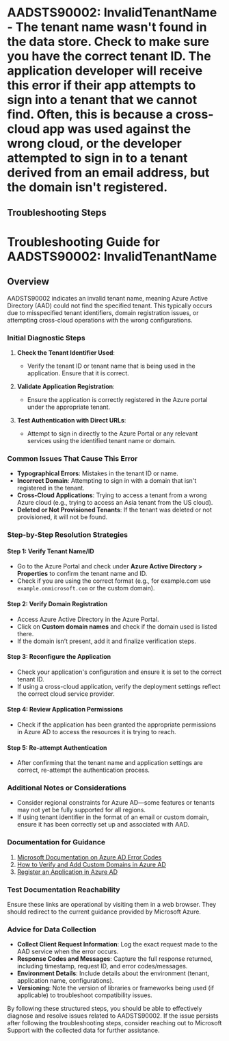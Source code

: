 
# AADSTS90002: InvalidTenantName - The tenant name wasn't found in the data store. Check to make sure you have the correct tenant ID. The application developer will receive this error if their app attempts to sign into a tenant that we cannot find. Often, this is because a cross-cloud app was used against the wrong cloud, or the developer attempted to sign in to a tenant derived from an email address, but the domain isn't registered.


## Troubleshooting Steps
# Troubleshooting Guide for AADSTS90002: InvalidTenantName

## Overview
AADSTS90002 indicates an invalid tenant name, meaning Azure Active Directory (AAD) could not find the specified tenant. This typically occurs due to misspecified tenant identifiers, domain registration issues, or attempting cross-cloud operations with the wrong configurations.

### Initial Diagnostic Steps
1. **Check the Tenant Identifier Used**:
   - Verify the tenant ID or tenant name that is being used in the application. Ensure that it is correct.

2. **Validate Application Registration**:
   - Ensure the application is correctly registered in the Azure portal under the appropriate tenant.

3. **Test Authentication with Direct URLs**:
   - Attempt to sign in directly to the Azure Portal or any relevant services using the identified tenant name or domain.

### Common Issues That Cause This Error
- **Typographical Errors**: Mistakes in the tenant ID or name.
- **Incorrect Domain**: Attempting to sign in with a domain that isn't registered in the tenant.
- **Cross-Cloud Applications**: Trying to access a tenant from a wrong Azure cloud (e.g., trying to access an Asia tenant from the US cloud).
- **Deleted or Not Provisioned Tenants**: If the tenant was deleted or not provisioned, it will not be found.

### Step-by-Step Resolution Strategies

#### Step 1: Verify Tenant Name/ID
- Go to the Azure Portal and check under **Azure Active Directory > Properties** to confirm the tenant name and ID.
- Check if you are using the correct format (e.g., for example.com use `example.onmicrosoft.com` or the custom domain).

#### Step 2: Verify Domain Registration
- Access Azure Active Directory in the Azure Portal.
- Click on **Custom domain names** and check if the domain used is listed there.
- If the domain isn’t present, add it and finalize verification steps.

#### Step 3: Reconfigure the Application
- Check your application's configuration and ensure it is set to the correct tenant ID.
- If using a cross-cloud application, verify the deployment settings reflect the correct cloud service provider.

#### Step 4: Review Application Permissions
- Check if the application has been granted the appropriate permissions in Azure AD to access the resources it is trying to reach.
  
#### Step 5: Re-attempt Authentication
- After confirming that the tenant name and application settings are correct, re-attempt the authentication process.

### Additional Notes or Considerations
- Consider regional constraints for Azure AD—some features or tenants may not yet be fully supported for all regions.
- If using tenant identifier in the format of an email or custom domain, ensure it has been correctly set up and associated with AAD.

### Documentation for Guidance
1. [Microsoft Documentation on Azure AD Error Codes](https://docs.microsoft.com/en-us/azure/active-directory/develop/reference-tenant-ids)
2. [How to Verify and Add Custom Domains in Azure AD](https://docs.microsoft.com/en-us/azure/active-directory/fundamentals/add-custom-domain)
3. [Register an Application in Azure AD](https://docs.microsoft.com/en-us/azure/active-directory/develop/quickstart-register-app)

### Test Documentation Reachability
Ensure these links are operational by visiting them in a web browser. They should redirect to the current guidance provided by Microsoft Azure.

### Advice for Data Collection
- **Collect Client Request Information**: Log the exact request made to the AAD service when the error occurs.
- **Response Codes and Messages**: Capture the full response returned, including timestamp, request ID, and error codes/messages.
- **Environment Details**: Include details about the environment (tenant, application name, configurations).
- **Versioning**: Note the version of libraries or frameworks being used (if applicable) to troubleshoot compatibility issues.

By following these structured steps, you should be able to effectively diagnose and resolve issues related to AADSTS90002. If the issue persists after following the troubleshooting steps, consider reaching out to Microsoft Support with the collected data for further assistance.